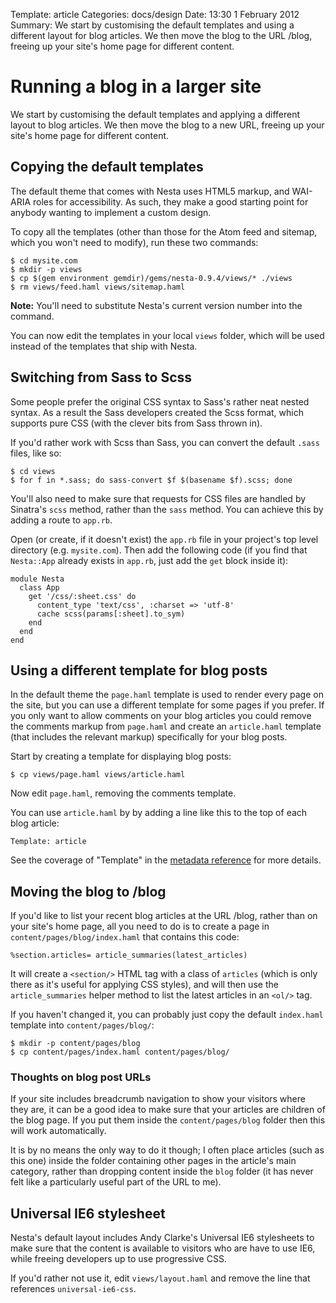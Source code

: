 Template: article
Categories: docs/design
Date: 13:30 1 February 2012
Summary: We start by customising the default templates and using a different layout for blog articles. We then move the blog to the URL /blog, freeing up your site's home page for different content.

# Running a blog in a larger site

We start by customising the default templates and applying a different
layout to blog articles. We then move the blog to a new URL, freeing up
your site's home page for different content.

## Copying the default templates

The default theme that comes with Nesta uses HTML5 markup, and WAI-ARIA
roles for accessibility. As such, they make a good starting point for
anybody wanting to implement a custom design.

To copy all the templates (other than those for the Atom feed and
sitemap, which you won't need to modify), run these two commands:

    $ cd mysite.com
    $ mkdir -p views
    $ cp $(gem environment gemdir)/gems/nesta-0.9.4/views/* ./views
    $ rm views/feed.haml views/sitemap.haml

**Note:** You'll need to substitute Nesta's current version number into
the command.

You can now edit the templates in your local `views` folder, which will
be used instead of the templates that ship with Nesta.

## Switching from Sass to Scss

Some people prefer the original CSS syntax to Sass's rather neat nested
syntax. As a result the Sass developers created the Scss format, which
supports pure CSS (with the clever bits from Sass thrown in).

If you'd rather work with Scss than Sass, you can convert the default
`.sass` files, like so:

    $ cd views
    $ for f in *.sass; do sass-convert $f $(basename $f).scss; done

You'll also need to make sure that requests for CSS files are handled by
Sinatra's `scss` method, rather than the `sass` method. You can achieve
this by adding a route to `app.rb`.

Open (or create, if it doesn't exist) the `app.rb` file in your
project's top level directory (e.g. `mysite.com`).  Then add the
following code (if you find that `Nesta::App` already exists in
`app.rb`, just add the `get` block inside it):

    module Nesta
      class App
        get '/css/:sheet.css' do
          content_type 'text/css', :charset => 'utf-8'
          cache scss(params[:sheet].to_sym)
        end
      end
    end

## Using a different template for blog posts

In the default theme the `page.haml` template is used to render every
page on the site, but you can use a different template for some pages if
you prefer. If you only want to allow comments on your blog articles you
could remove the comments markup from `page.haml` and create an
`article.haml` template (that includes the relevant markup) specifically
for your blog posts.

Start by creating a template for displaying blog posts:

    $ cp views/page.haml views/article.haml

Now edit `page.haml`, removing the comments template.

You can use `article.haml` by by adding a line like this to the top of
each blog article:

    Template: article

See the coverage of "Template" in the [metadata reference][ref] for more
details.

[ref]: /docs/creating-content/metadata-reference

## Moving the blog to /blog

If you'd like to list your recent blog articles at the URL /blog, rather
than on your site's home page, all you need to do is to create a page in
`content/pages/blog/index.haml` that contains this code:

    %section.articles= article_summaries(latest_articles)

It will create a `<section/>` HTML tag with a class of `articles`
(which is only there as it's useful for applying CSS styles), and will
then use the `article_summaries` helper method to list the latest
articles in an `<ol/>` tag.

If you haven't changed it, you can probably just copy the default
`index.haml` template into `content/pages/blog/`:

    $ mkdir -p content/pages/blog
    $ cp content/pages/index.haml content/pages/blog/

### Thoughts on blog post URLs

If your site includes breadcrumb navigation to show your visitors where
they are, it can be a good idea to make sure that your articles are
children of the blog page. If you put them inside the
`content/pages/blog` folder then this will work automatically.

It is by no means the only way to do it though; I often place articles
(such as this one) inside the folder containing other pages in the
article's main category, rather than dropping content inside the `blog`
folder (it has never felt like a particularly useful part of the URL to
me).

## Universal IE6 stylesheet

Nesta's default layout includes Andy Clarke's Universal IE6 stylesheets
to make sure that the content is available to visitors who are have to
use IE6, while freeing developers up to use progressive CSS.

If you'd rather not use it, edit `views/layout.haml` and remove the line
that references `universal-ie6-css`.
